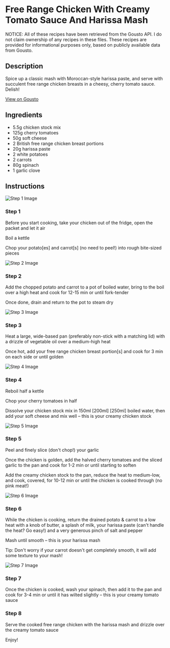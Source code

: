# Free Range Chicken With Creamy Tomato Sauce And Harissa Mash

NOTICE: All of these recipes have been retrieved from the Gousto API. I do not claim ownership of any recipes in these files. These recipes are provided for informational purposes only, based on publicly available data from Gousto.

## Description

Spice up a classic mash with Moroccan-style harissa paste, and serve with succulent free range chicken breasts in a cheesy, cherry tomato sauce. Delish!

[View on Gousto](https://www.gousto.co.uk/recipes/cookbook/free-range-chicken-with-creamy-tomato-sauce-and-harissa-mash)

## Ingredients

- 5.5g chicken stock mix
- 125g cherry tomatoes
- 50g soft cheese 
- 2 British free range chicken breast portions
- 20g harissa paste
- 2 white potatoes
- 2 carrots
- 80g spinach
- 1 garlic clove

## Instructions

![Step 1 Image](https://production-media.gousto.co.uk/cms/recipe-step-image/Step-1-1692625154489-x200.jpg)

### Step 1

Before you start cooking, take your chicken out of the fridge, open the packet and let it air

Boil a kettle

Chop your potato[es] and carrot[s] (no need to peel!) into rough bite-sized pieces

![Step 2 Image](https://production-media.gousto.co.uk/cms/recipe-step-image/Step-2-1692625158571-x200.jpg)

### Step 2

Add the chopped potato and carrot to a pot of boiled water, bring to the boil over a high heat and cook for 12-15 min or until fork-tender

Once done, drain and return to the pot to steam dry

![Step 3 Image](https://production-media.gousto.co.uk/cms/recipe-step-image/Step-3-1692625162279-x200.jpg)

### Step 3

Heat a large, wide-based pan (preferably non-stick with a matching lid) with a drizzle of vegetable oil over a medium-high heat

Once hot, add your free range chicken breast portion[s] and cook for 3 min on each side or until golden

![Step 4 Image](https://production-media.gousto.co.uk/cms/recipe-step-image/Step-4-1692625165961-x200.jpg)

### Step 4

Reboil half a kettle

Chop your cherry tomatoes in half

Dissolve your chicken stock mix in 150ml <span class="text-purple">[200ml]</span> <span class="text-danger">[250ml]</span> boiled water, then add your soft cheese and mix well – this is your creamy chicken stock

![Step 5 Image](https://production-media.gousto.co.uk/cms/recipe-step-image/Step-5-1692625169203-x200.jpg)

### Step 5

Peel and finely slice (don't chop!) your garlic

Once the chicken is golden, add the halved cherry tomatoes and the sliced garlic to the pan and cook for 1-2 min or until starting to soften

Add the creamy chicken stock to the pan, reduce the heat to medium-low, and cook, covered, for 10-12 min or until the chicken is cooked through (no pink meat!)

![Step 6 Image](https://production-media.gousto.co.uk/cms/recipe-step-image/Step-6-1692625172629-x200.jpg)

### Step 6

While the chicken is cooking, return the drained potato & carrot to a low heat with a knob of butter, a splash of milk, your harissa paste (can't handle the heat? Go easy!) and a very generous pinch of salt and pepper

Mash until smooth – this is your harissa mash

Tip: Don't worry if your carrot doesn't get completely smooth, it will add some texture to your mash!

![Step 7 Image](https://production-media.gousto.co.uk/cms/recipe-step-image/Step-7-1692625176516-x200.jpg)

### Step 7

Once the chicken is cooked, wash your spinach, then add it to the pan and cook for 3-4 min or until it has wilted slightly – this is your creamy tomato sauce

### Step 8

Serve the cooked free range chicken with the harissa mash and drizzle over the creamy tomato sauce

Enjoy!

